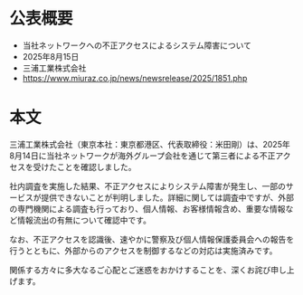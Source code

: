 # 公表概要
- 当社ネットワークへの不正アクセスによるシステム障害について
- 2025年8月15日
- 三浦工業株式会社
- https://www.miuraz.co.jp/news/newsrelease/2025/1851.php

# 本文
三浦工業株式会社（東京本社：東京都港区、代表取締役：米田剛）は、2025年8月14日に当社ネットワークが海外グループ会社を通じて第三者による不正アクセスを受けたことを確認しました。

社内調査を実施した結果、不正アクセスによりシステム障害が発生し、一部のサービスが提供できないことが判明しました。詳細に関しては調査中ですが、外部の専門機関による調査も行っており、個人情報、お客様情報含め、重要な情報など情報流出の有無について確認中です。

なお、不正アクセスを認識後、速やかに警察及び個人情報保護委員会への報告を行うとともに、外部からのアクセスを制御するなどの対応は実施済みです。

関係する方々に多大なるご心配とご迷惑をおかけすることを、深くお詫び申し上げます。
